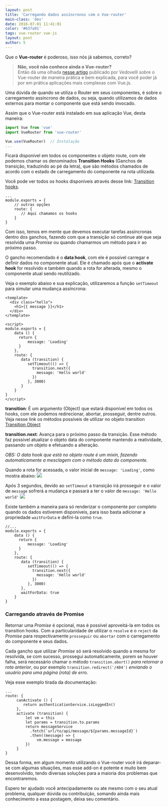 ```yaml
---
layout: post
title: 'Carregando dados assíncronos com o Vue-router'
main-class: 'dev'
date: 2016-07-01 11:41:01 
color: '#637a91'
tags: vue-router vue-js
layout: post
author: 5
---
```


Que o **Vue-router** é poderoso, isso nós já sabemos, correto? 
> **Não, você não conhece ainda o Vue-router?**   
Então dá uma olhada [nesse artigo](http://www.vuejs-brasil.com.br/vue-router/) publicado por *Vedovelli* sobre o Vue-router de maneira prática e bem explicada, para você poder já por em prática aplicações mais complexas com Vue.js.  

Uma dúvida de quando se utiliza o Router em seus componentes, é sobre o carregamento assíncrono de dados, ou seja, quando utilizamos de dados externos para montar o componente que está sendo invocado.

Assim que o Vue-router está instalado em sua aplicação Vue, desta maneira:
```javascript
import Vue from 'vue'
import VueRouter from 'vue-router'

Vue.use(VueRouter)	// Instalação
...
```

Ficará disponível em todos os componentes o objeto route, com ele podemos chamar os denominados **Transition Hooks** (Ganchos de transição, traduzindo ao pé da letra), que são métodos chamados de acordo com o estado de carregamento do componente na rota utilizada.

Você pode ver todos os hooks disponíveis através desse link: [Transition hooks](http://router.vuejs.org/en/pipeline/hooks.html).

```
...
module.exports = {
    // outras opções
    route: {
       // Aqui chamamos os hooks
    }
}
```

Com isso, temos em mente que devemos executar tarefas assíncronas dentro dos ganchos, fazendo com que a transição só continue até que seja resolvida uma *Promise* ou quando chamarmos um método para ir ao próximo passo.

O gancho recomendado é o **data hook**, com ele é possível carregar e definir dados no componente atual. Ele é chamado após que o **activate hook** for resolvido e também quando a rota for alterada, mesmo o componente atual sendo reutilizado.

Veja o exemplo abaixo e sua explicação, utilizaremos a função `setTimeout` para simular uma mudança assíncrona:

```
<template>
  <div class="hello">
    <h1>{{ message }}</h1>
  </div>
</template>

<script>
module.exports = {
    data () {
      return {
          message: 'Loading'
      }
    },
    route: {
       data (transition) {
          setTimeout(() => {
            transition.next({
              message: 'Hello world'
            })
          }, 3000)
       }   
    }
}
</script>
```

**transition**: É um argumento (Object) que estará disponível em todos os hooks, com ele podemos redirecionar, abortar, prosseguir, dentre outros.   
Veja nesse link os métodos possíveis de utilizar no objeto transition [Transition Object](http://router.vuejs.org/en/pipeline/hooks.html#transition-object)

**transition.next**: Avança para o próximo passo da transição. Esse método faz possível atualizar o objeto data do componente mantendo a reatividade, passando um objeto e efetuando a alteração.

*OBS: O data hook que está no objeto route é um mixin, fazendo automaticamente a mesclagem com o método data do componente.*

Quando a rota for acessada, o valor inicial de `message: 'Loading'`, como mostra abaixo:
![](/content/images/2016/06/async-com-vue-router.png)

Após 3 segundos, devido ao `setTimeout` a transição irá prosseguir e o valor de `message` sofrerá a mudança e passará a ter o valor de `message: 'Hello world'`
![](/content/images/2016/06/async-com-vue-router-2.png)

Existe também a maneira para só renderizar o componente por completo quando os dados estiverem disponíveis, para isso basta adicionar a propriedade `waitForData` e defini-la como `true`.

```
//...
module.exports = {
    data () {
      return {
          message: 'Loading'
      }
    },
    route: {
       data (transition) {
          setTimeout(() => {
            transition.next({
              message: 'Hello world'
            })
          }, 3000)
       },
       waitForData: true   
    }
}
```

 
### Carregando através de Promise
Retornar uma *Promise* é opcional, mas é possível aproveitá-la em todos os transition hooks. Com a particularidade de utilizar o `resolve` e o `reject` da *Promise* para respectivamente `prosseguir` ou `abortar` com o carregamento do componente e seus dados.

Cada gancho que utilizar *Promise* só será resolvido quando a mesma for resolvida, se com sucesso, prossegui automaticamente, porem se houver falha, será necessário chamar o método `transition.abort()` *para retornar a rota anterior*, ou por exemplo `transition.redirect('/404')` *enviando o usuário para uma página (rota) de erro*.

Veja esse exemplo tirada da documentação:
```
...
route: {
     canActivate () {
        return authenticationService.isLoggedIn()
     },
     activate (transition) {
         let vm = this
         let params = transition.to.params
         return messageService
           .fetch(`url/to/api/message/${params.messageId}`)
           .then((message) => {
              vm.message = message
         })
     }
}
```

Dessa forma, em algum momento utilizando o Vue-router você irá deparar-se com algumas situações, mas esse add-on é potente e muito bem desenvolvido, tendo diversas soluções para a maioria dos problemas que encontraremos.

Espero ter ajudado você antecipadamente ou ate mesmo com o seu atual problema, qualquer dúvida ou contribuição, somando ainda mais conhecimento a essa postagem, deixa seu comentário.


